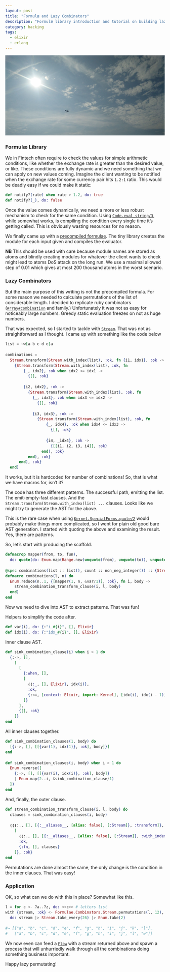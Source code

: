 ```yaml
---
layout: post
title: "Formulæ and Lazy Combinators"
description: "Formulæ library introduction and tutorial on building lazy combinators"
category: hacking
tags:
  - elixir
  - erlang
---
```


![The airplace in the sky](img/airplane-sun-sky.jpg)

### Formulæ Library

We in Fintech often require to check the values for simple arithmetic conditions,
like whether the exchange rate is greater than the desired value, or like.
These conditions are fully dynamic and we need something that we can apply
on new values coming. Imagine the client wanting to be notified when the exchange
rate for some currency pair hits `1.2:1` ratio. This would be deadly easy if
we could make it static:

```elixir
def notify?(rate) when rate > 1.2, do: true
def notify?(_), do: false
```

Once the value comes dynamically, we need a more or less robust mechanism to check
for the same condition. Using [`Code.eval_string/3`](https://hexdocs.pm/elixir/master/Code.html?#eval_string/3), while somewhat works, is compiling the condition every single
time it’s getting called. This is obviously wasting resources for no reason.

We finally came up with a [precompiled formulae](https://hexdocs.pm/formulae/Formulae.html#content). The tiny library creates the module for each input given and compiles the evaluator.

**NB** This should be used with care because module names are stored as atoms and
blindly creating modules for whatever the client wants to check might lead to
atoms DoS attack on the long run. We use a maximal allowed step of 0.01 which
gives at most 200 thousand atoms in the worst scenario.

### Lazy Combinators

But the main purpose of this writing is not the precompiled formula. For some
reason we needed to calculate permutations of the list of considerable length.
I decided to replicate ruby combinators ([`Array#combination`](https://ruby-doc.org/core/Array.html#method-i-combination) and family.) Unfortunately it was not as easy
for noticeably large numbers. Greedy static evaluation freezes on not as huge numbers.

That was expected, so I started to tackle with [`Stream`](https://hexdocs.pm/elixir/master/Stream.html). That was not as straightforward as I thought. I came up with something like the code below

```elixir
list = ~w[a b c d e]a

combinations =
  Stream.transform(Stream.with_index(list), :ok, fn {i1, idx1}, :ok ->
    {Stream.transform(Stream.with_index(list), :ok, fn
        {_, idx2}, :ok when idx2 <= idx1 ->
          {[], :ok}

        {i2, idx2}, :ok ->
          {Stream.transform(Stream.with_index(list), :ok, fn
            {_, idx3}, :ok when idx3 <= idx2 ->
              {[], :ok}

            {i3, idx3}, :ok ->
              {Stream.transform(Stream.with_index(list), :ok, fn
                  {_, idx4}, :ok when idx4 <= idx3 ->
                    {[], :ok}

                  {i4, _idx4}, :ok ->
                    {[[i1, i2, i3, i4]], :ok}
                end), :ok}
          end), :ok}
      end), :ok}
  end)
```

It works, but it is hardcoded for number of combinations! So, that is what
we have macros for, isn’t it?

The code has three different patterns. The successful path, emitting the list.
The emit-empty-fast clauses. And the `Stream.transform(Stream.with_index(list) ...`
clauses. Looks like we might try to generate the AST for the above.

This is the rare case when using [`Kernel.SpecialForms.quote/2`](https://hexdocs.pm/elixir/master/Kernel.SpecialForms.html?#quote/2) would probably make things more complicated, so
I went for plain old good bare AST generation. I started with quoting the above
and examining the result. Yes, there are patterns.

So, let’s start with producing the scaffold.

```elixir
defmacrop mapper(from, to, fun),
  do: quote(do: Enum.map(Range.new(unquote(from), unquote(to)), unquote(fun)))

@spec combinations(list :: list(), count :: non_neg_integer()) :: {Stream.t(), :ok}
defmacro combinations(l, n) do
  Enum.reduce(n..1, {[mapper(1, n, &var/1)], :ok}, fn i, body ->
    stream_combination_transform_clause(i, l, body)
  end)
end
```

Now we need to dive into AST to extract patterns. That was fun!

Helpers to simplify the code after.

```elixir
def var(i), do: {:"i_#{i}", [], Elixir}
def idx(i), do: {:"idx_#{i}", [], Elixir}
```

Inner clause AST.

```elixir
def sink_combination_clause(i) when i > 1 do
  {:->, [],
    [
      [
        {:when, [],
        [
          ❴❴:_, [], Elixir}, idx(i)},
          :ok,
          {:<=, [context: Elixir, import: Kernel], [idx(i), idx(i - 1)]}
        ]}
      ],
      {[], :ok}
    ]}
end
```

All inner clauses together.

```elixir
def sink_combination_clauses(1, body) do
  [{:->, [], [[{var(1), idx(1)}, :ok], body]}]
end

def sink_combination_clauses(i, body) when i > 1 do
  Enum.reverse([
    {:->, [], [[{var(i), idx(i)}, :ok], body]}
    | Enum.map(2..i, &sink_combination_clause/1)
  ])
end
```

And, finally, the outer clause.

```elixir
def stream_combination_transform_clause(i, l, body) do
  clauses = sink_combination_clauses(i, body)

  ❴❴❴:., [], [{:__aliases__, [alias: false], [:Stream]}, :transform]}, [],
    [
      ❴❴:., [], [{:__aliases__, [alias: false], [:Stream]}, :with_index]}, [], [l]},
      :ok,
      {:fn, [], clauses}
    ]}, :ok}
end
```

Permutations are done almost the same, the only change is the condition
in the inner clauses. That was easy!

### Application

OK, so what can we do with this in place? Somewhat like this.

```elixir
l = for c <- ?a..?z, do: <<c>> # letters list
with {stream, :ok} <- Formulae.Combinators.Stream.permutations(l, 12),
  do: stream |> Stream.take_every(26) |> Enum.take(2)

#⇒ [["a", "b", "c", "d", "e", "f", "g", "h", "i", "j", "k", "l"],
#   ["a", "b", "c", "d", "e", "f", "g", "h", "i", "j", "l", "w"]]
```

We now even can feed a [`Flow`](https://hexdocs.pm/flow/Flow.html) with a stream
returned above and spawn a process that will unhurriedly walk through all the
combinations doing something business important.

Happy lazy permutating!
